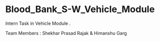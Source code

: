 # Blood_Bank_S-W_Vehicle_Module
Intern Task in Vehicle Module .

Team Members : Shekhar Prasad Rajak & Himanshu Garg
